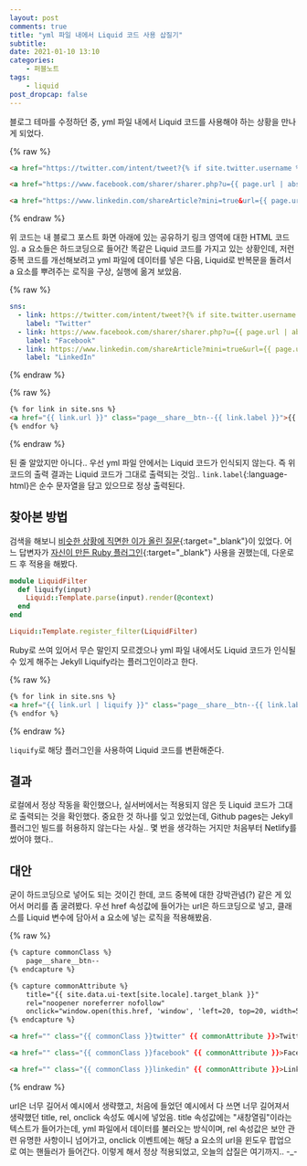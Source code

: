 ```yaml
---
layout: post
comments: true
title: "yml 파일 내에서 Liquid 코드 사용 삽질기"
subtitle:
date: 2021-01-10 13:10
categories:
    - 퍼블노트
tags:
    - liquid
post_dropcap: false
---
```


블로그 테마를 수정하던 중, yml 파일 내에서 Liquid 코드를 사용해야 하는 상황을 만나게 되었다.

{% raw %}
```html
<a href="https://twitter.com/intent/tweet?{% if site.twitter.username %}via={{ site.twitter.username | url_encode }}&{% endif %}text={{ page.title | url_encode }}%20{{ page.url | absolute_url | url_encode }}" class="page__share__btn--twitter">Twitter</a>

<a href="https://www.facebook.com/sharer/sharer.php?u={{ page.url | absolute_url | url_encode }}" class="page__share__btn--facebook">Facebook</a>

<a href="https://www.linkedin.com/shareArticle?mini=true&url={{ page.url | absolute_url | url_encode }}" class="page__share__btn--linkedin">LinkedIn</a>
```
{% endraw %}

위 코드는 내 블로그 포스트 화면 아래에 있는 공유하기 링크 영역에 대한 HTML 코드임. a 요소들은 하드코딩으로 들어간 똑같은 Liquid 코드를 가지고 있는 상황인데, 저런 중복 코드를 개선해보려고 yml 파일에 데이터를 넣은 다음, Liquid로 반복문을 돌려서 a 요소를 뿌려주는 로직을 구상, 실행에 옮겨 보았음.

{% raw %}
```yml
sns:
  - link: https://twitter.com/intent/tweet?{% if site.twitter.username %}via={{ site.twitter.username | url_encode }}&{% endif %}text={{ page.title | url_encode }}%20{{ page.url | absolute_url | url_encode }}
    label: "Twitter"
  - link: https://www.facebook.com/sharer/sharer.php?u={{ page.url | absolute_url | url_encode }}
    label: "Facebook"
  - link: https://www.linkedin.com/shareArticle?mini=true&url={{ page.url | absolute_url | url_encode }}
    label: "LinkedIn"
```
{% endraw %}

{% raw %}
```html
{% for link in site.sns %}
<a href="{{ link.url }}" class="page__share__btn--{{ link.label }}">{{ link.label }}</a>
{% endfor %}
```
{% endraw %}

된 줄 알았지만 아니다.. 우선 yml 파일 안에서는 Liquid 코드가 인식되지 않는다. 즉 위 코드의 출력 결과는 Liquid 코드가 그대로 출력되는 것임.. ```link.label```{:language-html}은 순수 문자열을 담고 있으므로 정상 출력된다.

## 찾아본 방법

검색을 해보니 [비슷한 상황에 직면한 이가 올린 질문](https://stackoverflow.com/questions/14487110/include-jekyll-liquid-template-data-in-a-yaml-variable){:target="_blank"}이 있었다. 어느 답변자가 [자신이 만든 Ruby 플러그인](https://github.com/gemfarmer/jekyll-liquify){:target="_blank"} 사용을 권했는데, 다운로드 후 적용을 해봤다.

```ruby
module LiquidFilter
  def liquify(input)
    Liquid::Template.parse(input).render(@context)
  end
end

Liquid::Template.register_filter(LiquidFilter)
```

Ruby로 쓰여 있어서 무슨 말인지 모르겠으나 yml 파일 내에서도 Liquid 코드가 인식될 수 있게 해주는 Jekyll Liquify라는 플러그인이라고 한다.

{% raw %}
```html
{% for link in site.sns %}
<a href="{{ link.url | liquify }}" class="page__share__btn--{{ link.label }}">{{ link.label }}</a>
{% endfor %}
```
{% endraw %}

```liquify```로 해당 플러그인을 사용하여 Liquid 코드를 변환해준다.

## 결과

로컬에서 정상 작동을 확인했으나, 실서버에서는 적용되지 않은 듯 Liquid 코드가 그대로 출력되는 것을 확인했다. 중요한 것 하나를 잊고 있었는데, Github pages는 Jekyll 플러그인 빌드를 허용하지 않는다는 사실.. 몇 번을 생각하는 거지만 처음부터 Netlify를 썼어야 했다..

## 대안

굳이 하드코딩으로 넣어도 되는 것이긴 한데, 코드 중복에 대한 강박관념(?) 같은 게 있어서 머리를 좀 굴려봤다. 우선 href 속성값에 들어가는 url은 하드코딩으로 넣고, 클래스를 Liquid 변수에 담아서 a 요소에 넣는 로직을 적용해봤음.

{% raw %}
```html
{% capture commonClass %}
    page__share__btn--
{% endcapture %}

{% capture commonAttribute %}
    title="{{ site.data.ui-text[site.locale].target_blank }}" 
    rel="noopener noreferrer nofollow" 
    onclick="window.open(this.href, 'window', 'left=20, top=20, width=500, height=500, toolbar=1, resizable=0'); return false;"
{% endcapture %}

<a href="" class="{{ commonClass }}twitter" {{ commonAttribute }}>Twitter</a>

<a href="" class="{{ commonClass }}facebook" {{ commonAttribute }}>Facebook</a>

<a href="" class="{{ commonClass }}linkedin" {{ commonAttribute }}>LinkedIn</a>
```
{% endraw %}

url은 너무 길어서 예시에서 생략했고, 처음에 들었던 예시에서 다 쓰면 너무 길어져서 생략했던 title, rel, onclick 속성도 예시에 넣었음. title 속성값에는 "새창열림"이라는 텍스트가 들어가는데, yml 파일에서 데이터를 불러오는 방식이며, rel 속성값은 보안 관련 유명한 사항이니 넘어가고, onclick 이벤트에는 해당 a 요소의 url을 윈도우 팝업으로 여는 핸들러가 들어간다. 이렇게 해서 정상 적용되었고, 오늘의 삽질은 여기까지.. -_-